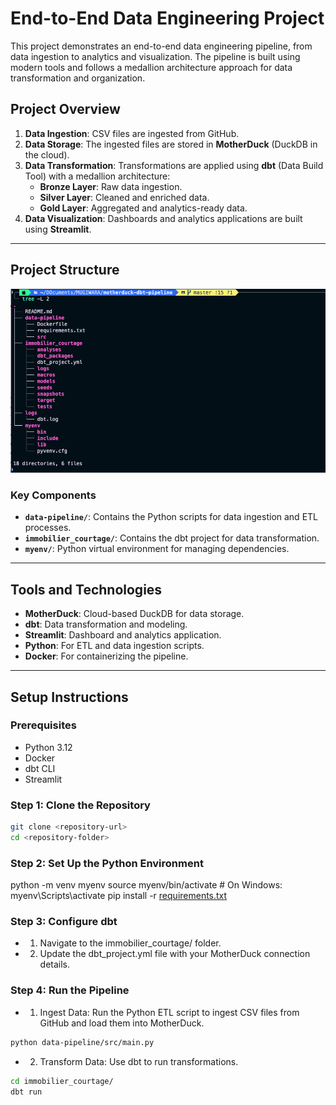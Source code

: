 # End-to-End Data Engineering Project

This project demonstrates an end-to-end data engineering pipeline, from data ingestion to analytics and visualization. The pipeline is built using modern tools and follows a medallion architecture approach for data transformation and organization.

## Project Overview

1. **Data Ingestion**: CSV files are ingested from GitHub.
2. **Data Storage**: The ingested files are stored in **MotherDuck** (DuckDB in the cloud).
3. **Data Transformation**: Transformations are applied using **dbt** (Data Build Tool) with a medallion architecture:
   - **Bronze Layer**: Raw data ingestion.
   - **Silver Layer**: Cleaned and enriched data.
   - **Gold Layer**: Aggregated and analytics-ready data.
4. **Data Visualization**: Dashboards and analytics applications are built using **Streamlit**.

---

## Project Structure

![Pipeline Architecture](images/project-structure.png "Project Structure")

### Key Components

- **`data-pipeline/`**: Contains the Python scripts for data ingestion and ETL processes.
- **`immobilier_courtage/`**: Contains the dbt project for data transformation.
- **`myenv/`**: Python virtual environment for managing dependencies.

---

## Tools and Technologies

- **MotherDuck**: Cloud-based DuckDB for data storage.
- **dbt**: Data transformation and modeling.
- **Streamlit**: Dashboard and analytics application.
- **Python**: For ETL and data ingestion scripts.
- **Docker**: For containerizing the pipeline.

---

## Setup Instructions

### Prerequisites

- Python 3.12
- Docker
- dbt CLI
- Streamlit

### Step 1: Clone the Repository

```bash
git clone <repository-url>
cd <repository-folder>
```

### Step 2: Set Up the Python Environment

python -m venv myenv
source myenv/bin/activate  # On Windows: myenv\Scripts\activate
pip install -r [requirements.txt](http://_vscodecontentref_/1)

### Step 3: Configure dbt

- 1. Navigate to the immobilier_courtage/ folder.
- 2. Update the dbt_project.yml file with your MotherDuck connection details.

### Step 4: Run the Pipeline

- 1. Ingest Data: Run the Python ETL script to ingest CSV files from GitHub and load them into MotherDuck.
```bash 
python data-pipeline/src/main.py 
```

- 2. Transform Data: Use dbt to run transformations.

```bash
cd immobilier_courtage/
dbt run
```